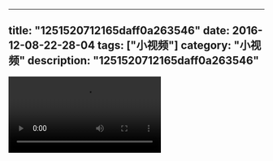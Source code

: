
---
title: "1251520712165daff0a263546"
date: 2016-12-08-22-28-04
tags: ["小视频"]
category: "小视频"
description: "1251520712165daff0a263546"
---
<video src="http://ohtsqip0g.bkt.clouddn.com/1251520712165daff0a263546.mp4" controls="controls"></video>
